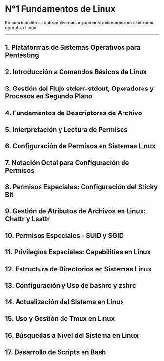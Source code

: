# N°1 Fundamentos de Linux

En esta sección se cubren diversos aspectos relacionados con el sistema operativo Linux.

---
## 1. Plataformas de Sistemas Operativos para Pentesting
## 2. Introducción a Comandos Básicos de Linux

## 3. Gestión del Flujo stderr-stdout, Operadores y Procesos en Segundo Plano

## 4. Fundamentos de Descriptores de Archivo

## 5. Interpretación y Lectura de Permisos

## 6. Configuración de Permisos en Sistemas Linux

## 7. Notación Octal para Configuración de Permisos

## 8. Permisos Especiales: Configuración del Sticky Bit

## 9. Gestión de Atributos de Archivos en Linux: Chattr y Lsattr

## 10. Permisos Especiales - SUID y SGID

## 11. Privilegios Especiales: Capabilities en Linux

## 12. Estructura de Directorios en Sistemas Linux

## 13. Configuración y Uso de bashrc y zshrc

## 14. Actualización del Sistema en Linux

## 15. Uso y Gestión de Tmux en Linux

## 16. Búsquedas a Nivel del Sistema en Linux

## 17. Desarrollo de Scripts en Bash